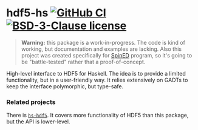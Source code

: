 # hdf5-hs [![GitHub CI](https://github.com/twesterhout/hdf5-hs/workflows/CI/badge.svg)](https://github.com/twesterhout/hdf5-hs/actions)[![BSD-3-Clause license](https://img.shields.io/badge/license-BSD--3--Clause-blue.svg)](LICENSE)

> **Warning:** this package is a work-in-progress. The code is kind of working,
> but documentation and examples are lacking. Also this project was created
> specifically for [SpinED](...) program, so it's going to be "battle-tested"
> rather that a proof-of-concept.

High-level interface to HDF5 for Haskell. The idea is to provide a limited
functionality, but in a user-friendly way. It relies extensively on GADTs to
keep the interface polymorphic, but type-safe.


### Related projects

There is [`hs-hdf5`](https://github.com/mokus0/hs-hdf5). It covers more
functionality of HDF5 than this package, but the API is lower-level.
